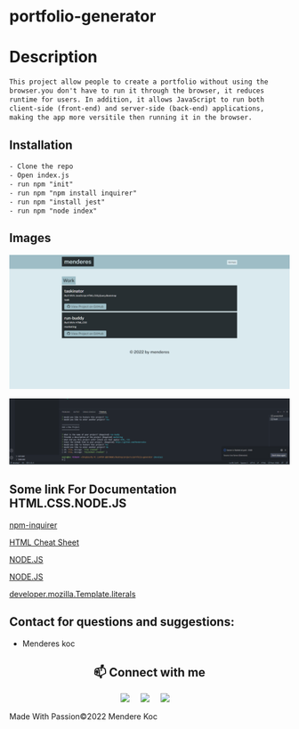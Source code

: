 # portfolio-generator

# Description

```
This project allow people to create a portfolio without using the browser.you don't have to run it through the browser, it reduces runtime for users. In addition, it allows JavaScript to run both client-side (front-end) and server-side (back-end) applications, making the app more versitile then running it in the browser.
```

## Installation

```
- Clone the repo
- Open index.js
- run npm "init"
- run npm "npm install inquirer"
- run npm "install jest"
- run npm "node index"
```

## Images

![ScreenShot](/assets/images/Screenshot1.png)

![ScreenShot](/assets/images/Screenshot2.png)

## Some link For Documentation HTML.CSS.NODE.JS

[npm-inquirer](https://www.npmjs.com/package/inquirer)

[HTML Cheat Sheet](https://websitesetup.org/wp-content/uploads/2019/10/WSU-HTML-Cheat-Sheet.pdf)

[NODE.JS](https://nodejs.org/dist/latest-v12.x/docs/api/process.html#process_process_argv)

[NODE.JS](https://nodejs.org/docs/latest-v12.x/api/fs.html#fs_fs_copyfile_src_dest_flags_callback)

[developer.mozilla.Template.literals](https://developer.mozilla.org/en-US/docs/Web/JavaScript/Reference/Template_literals)

## Contact for questions and suggestions:

- Menderes koc

<h2  align="center">📫 Connect with me </h2>
<p align="center">
  <a target="_blank"href="https://www.linkedin.com/in/mendereskoc/"><img src="https://img.shields.io/badge/linkedin-%230077B5.svg?&style=for-the-badge&logo=linkedin&logoColor=white" /></a>&nbsp;&nbsp;&nbsp;&nbsp;
  <a target="_blank"href="https://twitter.com/Mendereskoc4"><img src="https://img.shields.io/badge/twitter-%231DA1F2.svg?&style=for-the-badge&logo=twitter&logoColor=white" /></a>&nbsp;&nbsp;&nbsp;&nbsp;
  <a href="mailto:mndrs.kc@gmail.com?subject=Hello%20Menderes,%20From%20Github"><img src="https://img.shields.io/badge/gmail-%23D14836.svg?&style=for-the-badge&logo=gmail&logoColor=white" /></a>&nbsp;&nbsp;&nbsp;&nbsp;
</p>

Made With Passion©️2022 Mendere Koc
